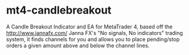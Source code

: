 # mt4-candlebreakout
A Candle Breakout Indicator and EA for MetaTrader 4, based off the http://www.jannafx.com/ Janna FX's "No signals, No indicators" trading system, it finds channels for you and allows you to place pending/stop orders a given amount above and below the channel lines.
